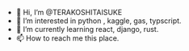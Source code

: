 - 👋 Hi, I’m @TERAKOSHITAISUKE
- 👀 I’m interested in python , kaggle, gas, typscript.
- 🌱 I’m currently learning react, django, rust.
- 📫 How to reach me this place.

<!---
TERAKOSHITAISUKE/TERAKOSHITAISUKE is a ✨ special ✨ repository because its `README.md` (this file) appears on your GitHub profile.
You can click the Preview link to take a look at your changes.
--->
